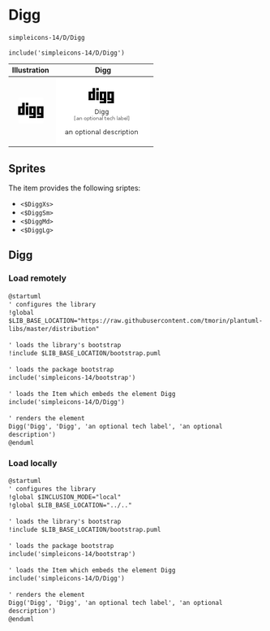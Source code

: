 # Digg


```text
simpleicons-14/D/Digg
```

```text
include('simpleicons-14/D/Digg')
```



| Illustration | Digg |
| :---: | :---: |
| ![illustration for Illustration](../../simpleicons-14/D/Digg.png) | ![illustration for Digg](../../simpleicons-14/D/Digg.Local.png) |



## Sprites
The item provides the following sriptes:

- `<$DiggXs>`
- `<$DiggSm>`
- `<$DiggMd>`
- `<$DiggLg>`





## Digg

### Load remotely
```plantuml
@startuml
' configures the library
!global $LIB_BASE_LOCATION="https://raw.githubusercontent.com/tmorin/plantuml-libs/master/distribution"

' loads the library's bootstrap
!include $LIB_BASE_LOCATION/bootstrap.puml

' loads the package bootstrap
include('simpleicons-14/bootstrap')

' loads the Item which embeds the element Digg
include('simpleicons-14/D/Digg')

' renders the element
Digg('Digg', 'Digg', 'an optional tech label', 'an optional description')
@enduml
```

### Load locally
```plantuml
@startuml
' configures the library
!global $INCLUSION_MODE="local"
!global $LIB_BASE_LOCATION="../.."

' loads the library's bootstrap
!include $LIB_BASE_LOCATION/bootstrap.puml

' loads the package bootstrap
include('simpleicons-14/bootstrap')

' loads the Item which embeds the element Digg
include('simpleicons-14/D/Digg')

' renders the element
Digg('Digg', 'Digg', 'an optional tech label', 'an optional description')
@enduml
```

